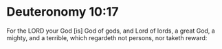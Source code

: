 # Deuteronomy 10:17

For the LORD your God [is] God of gods, and Lord of lords, a great God, a mighty, and a terrible, which regardeth not persons, nor taketh reward: